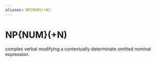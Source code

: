 ```yaml
---
aliases: NP{NUM}(+N)
---
```

# NP{NUM}(+N)

complex verbal modifying a contextually determinate omitted nominal expression.
> 